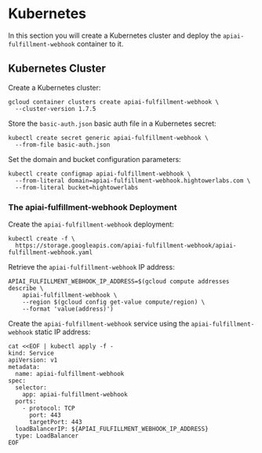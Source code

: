# Kubernetes

In this section you will create a Kubernetes cluster and deploy the `apiai-fulfillment-webhook`
container to it.

## Kubernetes Cluster

Create a Kubernetes cluster:

```
gcloud container clusters create apiai-fulfillment-webhook \
  --cluster-version 1.7.5
```

Store the `basic-auth.json` basic auth file in a Kubernetes secret:

```
kubectl create secret generic apiai-fulfillment-webhook \
  --from-file basic-auth.json
```

Set the domain and bucket configuration parameters:

```
kubectl create configmap apiai-fulfillment-webhook \
  --from-literal domain=apiai-fulfillment-webhook.hightowerlabs.com \
  --from-literal bucket=hightowerlabs
```

### The apiai-fulfillment-webhook Deployment

Create the `apiai-fulfillment-webhook` deployment:

```
kubectl create -f \
  https://storage.googleapis.com/apiai-fulfillment-webhook/apiai-fulfillment-webhook.yaml
```

Retrieve the `apiai-fulfillment-webhook` IP address:

```
APIAI_FULFILLMENT_WEBHOOK_IP_ADDRESS=$(gcloud compute addresses describe \
    apiai-fulfillment-webhook \
    --region $(gcloud config get-value compute/region) \
    --format 'value(address)')
```

Create the `apiai-fulfillment-webhook` service using the `apiai-fulfillment-webhook` static IP address:

```
cat <<EOF | kubectl apply -f -
kind: Service
apiVersion: v1
metadata:
  name: apiai-fulfillment-webhook
spec:
  selector:
    app: apiai-fulfillment-webhook
  ports:
    - protocol: TCP
      port: 443
      targetPort: 443
  loadBalancerIP: ${APIAI_FULFILLMENT_WEBHOOK_IP_ADDRESS}
  type: LoadBalancer
EOF
```
